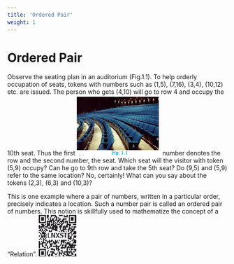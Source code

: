 ```yaml
---
title: 'Ordered Pair'
weight: 1
---
```


#  Ordered Pair

Observe the seating plan in an auditorium (Fig.1.1). To help orderly occupation of seats, tokens with numbers such as (1,5), (7,16), (3,4), (10,12) etc. are issued. The person who gets (4,10) will go to row 4 and occupy the 10th seat. Thus the first ![alt text](image1.1.png) number denotes the row and the second number, the seat. Which seat will the visitor with token (5,9) occupy? Can he go to 9th row and take the 5th seat? Do (9,5) and (5,9) refer to the same location? No, certainly! What can you say about the tokens (2,3), (6,3) and (10,3)?



This is one example where a pair of numbers, written in a particular order, precisely indicates a location. Such a number pair is called an ordered pair of numbers. This notion is skillfully used to mathematize the concept of a “Relation”.
![alt text](qr2.png)

 
    


